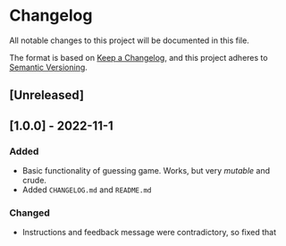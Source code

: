 # Changelog
All notable changes to this project will be documented in this file.

The format is based on [Keep a Changelog](https://keepachangelog.com/en/1.0.0/),
and this project adheres to [Semantic Versioning](https://semver.org/spec/v2.0.0.html).

## [Unreleased]

## [1.0.0] - 2022-11-1
### Added
- Basic functionality of guessing game. Works, but very *mutable* and crude.
- Added `CHANGELOG.md` and `README.md`

### Changed
- Instructions and feedback message were contradictory, so fixed that